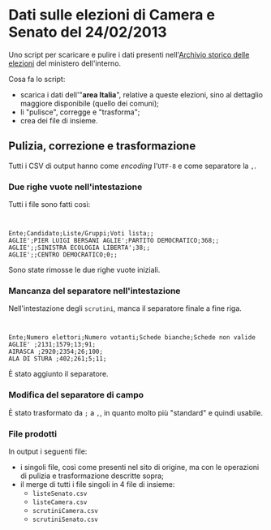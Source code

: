 # Dati sulle elezioni di Camera e Senato del 24/02/2013

Uno script per scaricare e pulire i dati presenti nell'[Archivio storico delle elezioni](http://elezionistorico.interno.gov.it/index.php) del ministero dell'interno.

Cosa fa lo script:

- scarica i dati dell'"**area Italia**", relative a queste elezioni, sino al dettaglio maggiore disponibile (quello dei comuni);
- li "pulisce", corregge e "trasforma";
- crea dei file di insieme.




## Pulizia, correzione e trasformazione

Tutti i CSV di output hanno come *encoding* l'`UTF-8` e come separatore la `,`.

### Due righe vuote nell'intestazione

Tutti i file sono fatti così:

```


Ente;Candidato;Liste/Gruppi;Voti lista;;
AGLIE';PIER LUIGI BERSANI AGLIE';PARTITO DEMOCRATICO;368;;
AGLIE';;SINISTRA ECOLOGIA LIBERTA';38;;
AGLIE';;CENTRO DEMOCRATICO;0;;
```

Sono state rimosse le due righe vuote iniziali.

### Mancanza del separatore nell'intestazione

Nell'intestazione degli `scrutini`, manca il separatore finale a fine riga.

```


Ente;Numero elettori;Numero votanti;Schede bianche;Schede non valide
AGLIE' ;2131;1579;13;91;
AIRASCA ;2920;2354;26;100;
ALA DI STURA ;402;261;5;11;
```

È stato aggiunto il separatore.

### Modifica del separatore di campo

È stato trasformato da `;` a `,`, in quanto molto più "standard" e quindi usabile.

### File prodotti

In output i seguenti file:

- i singoli file, così come presenti nel sito di origine, ma con le operazioni di pulizia e trasformazione descritte sopra;
- il merge di tutti i file singoli in 4 file di insieme:
  - `listeSenato.csv`
  - `listeCamera.csv`
  - `scrutiniCamera.csv`
  - `scrutiniSenato.csv`